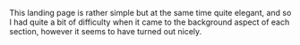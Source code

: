This landing page is rather simple but at the same time quite elegant, and so I had quite a bit of difficulty when it came to the background aspect of each section, however it seems to have turned out nicely.